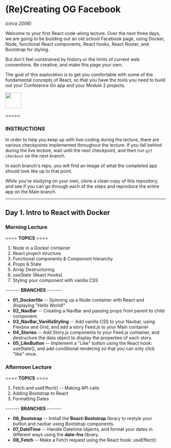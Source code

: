 # (Re)Creating OG Facebook 
*(circa 2006)*

Welcome to your first React code-along lecture. Over the next three days, we are going to be building out an old school Facebook page, using Docker, Node, functional React components, React hooks, React Router, and Bootstrap for styling.

But don't feel constrained by history or the limits of current web conventions. Be creative, and make this page your own.

The goal of this exploration is to get you comfortable with some of the fundamental concepts of React, so that you have the tools you need to build out your Conference Go app and your Module 2 projects.

<img src="https://iili.io/HKisQou.png" height="50">

=====

### INSTRUCTIONS

In order to help you keep up with live-coding during the lecture, there are various checkpoints implemented throughout the lecture. If you fall behind during the live lecture, wait until the next checkpoint, and then run `git checkout` on the next branch. 

In each branch's repo, you will find an image of what the completed app should look like up to that point.

While you're studying on your own, clone a clean copy of this repository, and see if you can go through each of the steps and reproduce the entire app on the Main branch.

------------------------------------

## Day 1.  Intro to React with Docker

### Morning Lecture

==== **TOPICS** ====
1. Node in a Docker container
2. React project structure
3. Functional components & Component hierarchy
4. Props & State
5. Array Destructuring 
6. useState (React Hooks)
7. Styling your component with vanilla CSS

------- **BRANCHES** -------
* **01_Dockerfile** -- Spinning up a Node container with React and displaying "Hello World!"
* **02_NavBar** -- Creating a NavBar and passing props from parent to child component
* **03_NavBar_VanillaStyling** -- Add vanilla CSS to your Navbar, using Flexbox and Grid, and add a story Feed.js to your Main container
* **04_Stories** -- Add Story.js components to your Feed.js container, and destructure the data object to display the properties of each story.
* **05_LikeButton** -- Implement a "Like" button using the React hook: useState(), and add conditional rendering so that you can only click "like" once.


### Afternoon Lecture
==== **TOPICS** ====
1. Fetch and useEffect() -- Making API calls
2. Adding Bootstrap to React
3. Formatting Dates

------- **BRANCHES** -------
* **06_Bootstrap** -- Install the **React-Bootstrap** library to restyle your button and navbar using Bootstrap components.
* **07_DateTime** -- Handle Datetime objects, and format your dates in different ways using the **date-fns** library.
* **08_Fetch** -- Make a Fetch request using the React hook: useEffect()